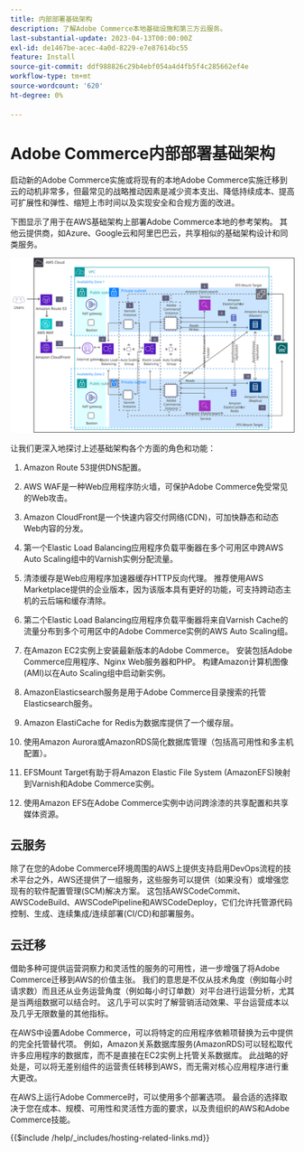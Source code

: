 ```yaml
---
title: 内部部署基础架构
description: 了解Adobe Commerce本地基础设施和第三方云服务。
last-substantial-update: 2023-04-13T00:00:00Z
exl-id: de1467be-acec-4a0d-8229-e7e87614bc55
feature: Install
source-git-commit: ddf988826c29b4ebf054a4d4fb5f4c285662ef4e
workflow-type: tm+mt
source-wordcount: '620'
ht-degree: 0%

---
```


# Adobe Commerce内部部署基础架构

启动新的Adobe Commerce实施或将现有的本地Adobe Commerce实施迁移到云的动机非常多，但最常见的战略推动因素是减少资本支出、降低持续成本、提高可扩展性和弹性、缩短上市时间以及实现安全和合规方面的改进。

下图显示了用于在AWS基础架构上部署Adobe Commerce本地的参考架构。 其他云提供商，如Azure、Google云和阿里巴巴云，共享相似的基础架构设计和同类服务。

![显示第三方云服务上自托管Adobe Commerce基础架构的图表](/help/assets/playbooks/on-premises-infrastructure.svg)

让我们更深入地探讨上述基础架构各个方面的角色和功能：

1. Amazon Route 53提供DNS配置。

1. AWS WAF是一种Web应用程序防火墙，可保护Adobe Commerce免受常见的Web攻击。

1. Amazon CloudFront是一个快速内容交付网络(CDN)，可加快静态和动态Web内容的分发。

1. 第一个Elastic Load Balancing应用程序负载平衡器在多个可用区中跨AWS Auto Scaling组中的Varnish实例分配流量。

1. 清漆缓存是Web应用程序加速器缓存HTTP反向代理。 推荐使用AWS Marketplace提供的企业版本，因为该版本具有更好的功能，可支持跨动态主机的云后端和缓存清除。

1. 第二个Elastic Load Balancing应用程序负载平衡器将来自Varnish Cache的流量分布到多个可用区中的Adobe Commerce实例的AWS Auto Scaling组。

1. 在Amazon EC2实例上安装最新版本的Adobe Commerce。 安装包括Adobe Commerce应用程序、Nginx Web服务器和PHP。 构建Amazon计算机图像(AMI)以在Auto Scaling组中启动新实例。

1. AmazonElasticsearch服务是用于Adobe Commerce目录搜索的托管Elasticsearch服务。

1. Amazon ElastiCache for Redis为数据库提供了一个缓存层。

1. 使用Amazon Aurora或AmazonRDS简化数据库管理（包括高可用性和多主机配置）。

1. EFSMount Target有助于将Amazon Elastic File System (AmazonEFS)映射到Varnish和Adobe Commerce实例。

1. 使用Amazon EFS在Adobe Commerce实例中访问跨涂漆的共享配置和共享媒体资源。

## 云服务

除了在您的Adobe Commerce环境周围的AWS上提供支持启用DevOps流程的技术平台之外，AWS还提供了一组服务，这些服务可以提供（如果没有）或增强您现有的软件配置管理(SCM)解决方案。 这包括AWSCodeCommit、AWSCodeBuild、AWSCodePipeline和AWSCodeDeploy，它们允许托管源代码控制、生成、连续集成/连续部署(CI/CD)和部署服务。

## 云迁移

借助多种可提供运营洞察力和灵活性的服务的可用性，进一步增强了将Adobe Commerce迁移到AWS的价值主张。 我们的意思是不仅从技术角度（例如每小时请求数）而且还从业务运营角度（例如每小时订单数）对平台进行运营分析，尤其是当两组数据可以结合时。 这几乎可以实时了解营销活动效果、平台运营成本以及几乎无限数量的其他指标。

在AWS中设置Adobe Commerce，可以将特定的应用程序依赖项替换为云中提供的完全托管替代项。 例如，Amazon关系数据库服务(AmazonRDS)可以轻松取代许多应用程序的数据库，而不是直接在EC2实例上托管关系数据库。 此战略的好处是，可以将无差别组件的运营责任转移到AWS，而无需对核心应用程序进行重大更改。

在AWS上运行Adobe Commerce时，可以使用多个部署选项。 最合适的选择取决于您在成本、规模、可用性和灵活性方面的要求，以及贵组织的AWS和Adobe Commerce技能。

{{$include /help/_includes/hosting-related-links.md}}
